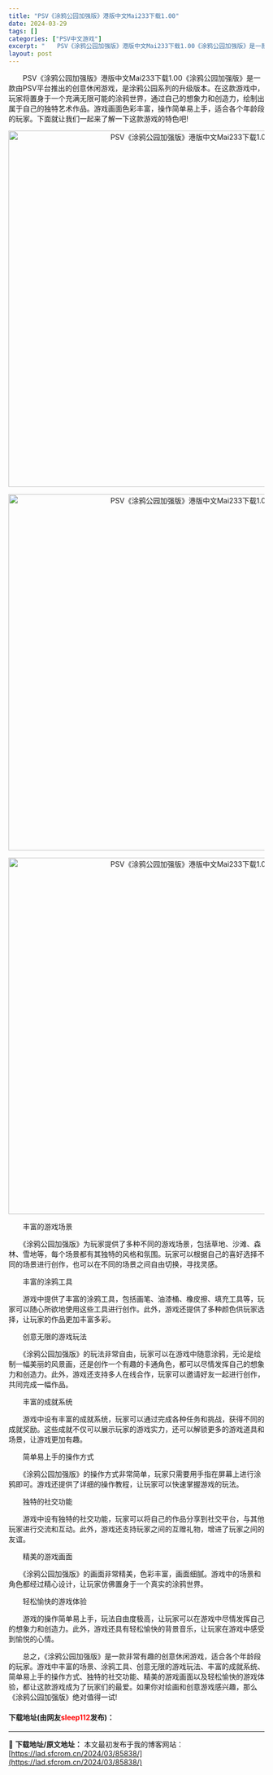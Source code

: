 ```yaml
---
title: "PSV《涂鸦公园加强版》港版中文Mai233下载1.00"
date: 2024-03-29
tags: []
categories: ["PSV中文游戏"]
excerpt: "　　PSV《涂鸦公园加强版》港版中文Mai233下载1.00《涂鸦公园加强版》是一款由PSV平台推出的创意休闲游戏，是涂鸦公园系列的升级版本。在这款游戏中，玩家将置身于一个充满无限可能的涂鸦世界，通过自己的想象力和创造力，绘制出属于自己的独特艺术作品。游戏画面色彩丰富，操作简单易上手，适合各个年龄段&hellip;"
layout: post
---
```


 <p>　　PSV《涂鸦公园加强版》港版中文Mai233下载1.00《涂鸦公园加强版》是一款由PSV平台推出的创意休闲游戏，是涂鸦公园系列的升级版本。在这款游戏中，玩家将置身于一个充满无限可能的涂鸦世界，通过自己的想象力和创造力，绘制出属于自己的独特艺术作品。游戏画面色彩丰富，操作简单易上手，适合各个年龄段的玩家。下面就让我们一起来了解一下这款游戏的特色吧!</p> <p align="center"><img align="" border="0" src="https://lad.sfcrom.cn/wp-content/uploads/2024/03/20240329_660675179ea99.webp" width="700" alt="PSV《涂鸦公园加强版》港版中文Mai233下载1.00" /></p> <p align="center"><img align="" border="0" src="https://lad.sfcrom.cn/wp-content/uploads/2024/03/20240329_660675182a478.webp" width="700" alt="PSV《涂鸦公园加强版》港版中文Mai233下载1.00" /></p> <p align="center"><img align="" border="0" src="https://lad.sfcrom.cn/wp-content/uploads/2024/03/20240329_660675188fd6b.webp" width="700" alt="PSV《涂鸦公园加强版》港版中文Mai233下载1.00" /></p> <p>　　丰富的游戏场景</p> <p>　　《涂鸦公园加强版》为玩家提供了多种不同的游戏场景，包括草地、沙滩、森林、雪地等，每个场景都有其独特的风格和氛围。玩家可以根据自己的喜好选择不同的场景进行创作，也可以在不同的场景之间自由切换，寻找灵感。</p> <p>　　丰富的涂鸦工具</p> <p>　　游戏中提供了丰富的涂鸦工具，包括画笔、油漆桶、橡皮擦、填充工具等，玩家可以随心所欲地使用这些工具进行创作。此外，游戏还提供了多种颜色供玩家选择，让玩家的作品更加丰富多彩。</p> <p>　　创意无限的游戏玩法</p> <p>　　《涂鸦公园加强版》的玩法非常自由，玩家可以在游戏中随意涂鸦，无论是绘制一幅美丽的风景画，还是创作一个有趣的卡通角色，都可以尽情发挥自己的想象力和创造力。此外，游戏还支持多人在线合作，玩家可以邀请好友一起进行创作，共同完成一幅作品。</p> <p>　　丰富的成就系统</p> <p>　　游戏中设有丰富的成就系统，玩家可以通过完成各种任务和挑战，获得不同的成就奖励。这些成就不仅可以展示玩家的游戏实力，还可以解锁更多的游戏道具和场景，让游戏更加有趣。</p> <p>　　简单易上手的操作方式</p> <p>　　《涂鸦公园加强版》的操作方式非常简单，玩家只需要用手指在屏幕上进行涂鸦即可。游戏还提供了详细的操作教程，让玩家可以快速掌握游戏的玩法。</p> <p>　　独特的社交功能</p> <p>　　游戏中设有独特的社交功能，玩家可以将自己的作品分享到社交平台，与其他玩家进行交流和互动。此外，游戏还支持玩家之间的互赠礼物，增进了玩家之间的友谊。</p> <p>　　精美的游戏画面</p> <p>　　《涂鸦公园加强版》的画面非常精美，色彩丰富，画面细腻。游戏中的场景和角色都经过精心设计，让玩家仿佛置身于一个真实的涂鸦世界。</p> <p>　　轻松愉快的游戏体验</p> <p>　　游戏的操作简单易上手，玩法自由度极高，让玩家可以在游戏中尽情发挥自己的想象力和创造力。此外，游戏还具有轻松愉快的背景音乐，让玩家在游戏中感受到愉悦的心情。</p> <p>　　总之，《涂鸦公园加强版》是一款非常有趣的创意休闲游戏，适合各个年龄段的玩家。游戏中丰富的场景、涂鸦工具、创意无限的游戏玩法、丰富的成就系统、简单易上手的操作方式、独特的社交功能、精美的游戏画面以及轻松愉快的游戏体验，都让这款游戏成为了玩家们的最爱。如果你对绘画和创意游戏感兴趣，那么《涂鸦公园加强版》绝对值得一试!</p> <p><h4>下载地址(由网友<font color="red">sleep112</font>发布)：</h4></p> 

---
📖 **下载地址/原文地址：** 本文最初发布于我的博客网站：[https://lad.sfcrom.cn/2024/03/85838/](https://lad.sfcrom.cn/2024/03/85838/)
